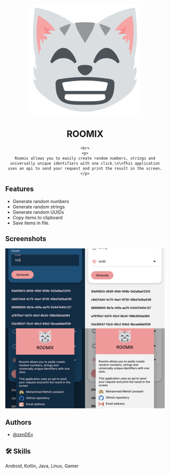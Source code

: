 <div align="center">
    <img src="demo/logo.png" width="350" height="350" alt="logo">
    <h1>ROOMIX</h1>

    <br>
    <p>
    Roomix allows you to easily create random numbers, strings and universally unique identifiers with one click.\n\nThis application uses an api to send your request and print the result in the screen.
    </p>
</div>




## Features

- Generate random numbers
- Generate random strings
- Generate random UUIDs
- Copy items to clipboard
- Save items in file.


## Screenshots

![App Screenshot](demo/screenshot.jpg)

## Authors

- [@zenDEv](https://github.com/mehdiprgm)


## 🛠 Skills
Android, Kotlin, Java, Linux, Gamer

